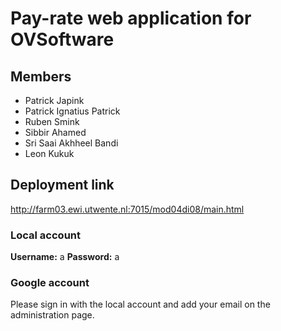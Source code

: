 # Pay-rate web application for OVSoftware

## Members

* Patrick Japink
* Patrick Ignatius Patrick
* Ruben Smink
* Sibbir Ahamed
* Sri Saai Akhheel Bandi
* Leon Kukuk

## Deployment link
http://farm03.ewi.utwente.nl:7015/mod04di08/main.html

### Local account
**Username:** a
**Password:** a

### Google account
Please sign in with the local account and add your email on the administration page.
